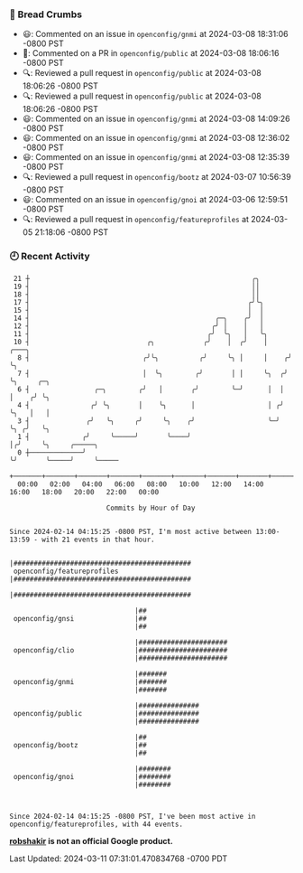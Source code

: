 ### 🍞 Bread Crumbs

 * 😃: Commented on an issue in `openconfig/gnmi` at 2024-03-08 18:31:06 -0800 PST
 * 💬: Commented on a PR in  `openconfig/public` at 2024-03-08 18:06:16 -0800 PST
 * 🔍: Reviewed a pull request in  `openconfig/public` at 2024-03-08 18:06:26 -0800 PST
 * 🔍: Reviewed a pull request in  `openconfig/public` at 2024-03-08 18:06:26 -0800 PST
 * 😃: Commented on an issue in `openconfig/gnmi` at 2024-03-08 14:09:26 -0800 PST
 * 😃: Commented on an issue in `openconfig/gnmi` at 2024-03-08 12:36:02 -0800 PST
 * 😃: Commented on an issue in `openconfig/gnmi` at 2024-03-08 12:35:39 -0800 PST
 * 🔍: Reviewed a pull request in  `openconfig/bootz` at 2024-03-07 10:56:39 -0800 PST
 * 😃: Commented on an issue in `openconfig/gnoi` at 2024-03-06 12:59:51 -0800 PST
 * 🔍: Reviewed a pull request in  `openconfig/featureprofiles` at 2024-03-05 21:18:06 -0800 PST

### 🕘 Recent Activity
```
 21 ┼                                                       ╭╮
 19 ┤                                                       ││
 18 ┤                                                       ││
 17 ┤                                                      ╭╯╰╮
 15 ┤                                                      │  │
 14 ┤                                              ╭─╮    ╭╯  │
 12 ┤                                             ╭╯ │    │   │
 11 ┤                                            ╭╯  ╰╮   │   ╰╮
 10 ┤                             ╭╮            ╭╯    │  ╭╯    │     ╭───╮
  8 ┤                            ╭╯╰╮          ╭╯     ╰╮ │     │    ╭╯   ╰╮
  7 ┤                            │  ╰╮        ╭╯       │ │     ╰╮  ╭╯     ╰╮     ╭─╮
  6 ┤                ╭─╮        ╭╯   │       ╭╯        ╰─╯      │  │       │    ╭╯ ╰╮
  4 ┤               ╭╯ ╰╮       │    ╰╮      │                  │ ╭╯       ╰╮   │   │
  3 ┤              ╭╯   ╰╮     ╭╯     ╰╮    ╭╯                  ╰─╯         ╰╮ ╭╯   ╰╮
  1 ┤             ╭╯     ╰─────╯       ╰────╯                                │╭╯     ╰╮     ╭─────╮
  0 ┼─────────────╯                                                          ╰╯       ╰─────╯     ╰─────
    +───────+───────+───────+───────+───────+───────+───────+───────+───────+───────+───────+───────+────
  00:00   02:00   04:00   06:00   08:00   10:00   12:00   14:00   16:00   18:00   20:00   22:00   00:00   

						Commits by Hour of Day


Since 2024-02-14 04:15:25 -0800 PST, I'm most active between 13:00-13:59 - with 21 events in that hour.

```



```
                               |############################################
 openconfig/featureprofiles    |############################################
                               |############################################

                               |##
 openconfig/gnsi               |##
                               |##

                               |######################
 openconfig/clio               |######################
                               |######################

                               |#######
 openconfig/gnmi               |#######
                               |#######

                               |###############
 openconfig/public             |###############
                               |###############

                               |##
 openconfig/bootz              |##
                               |##

                               |########
 openconfig/gnoi               |########
                               |########



Since 2024-02-14 04:15:25 -0800 PST, I've been most active in openconfig/featureprofiles, with 44 events.

```
**[robshakir](mailto:robjs@google.com) is not an official Google product.**  


Last Updated: 2024-03-11 07:31:01.470834768 -0700 PDT
